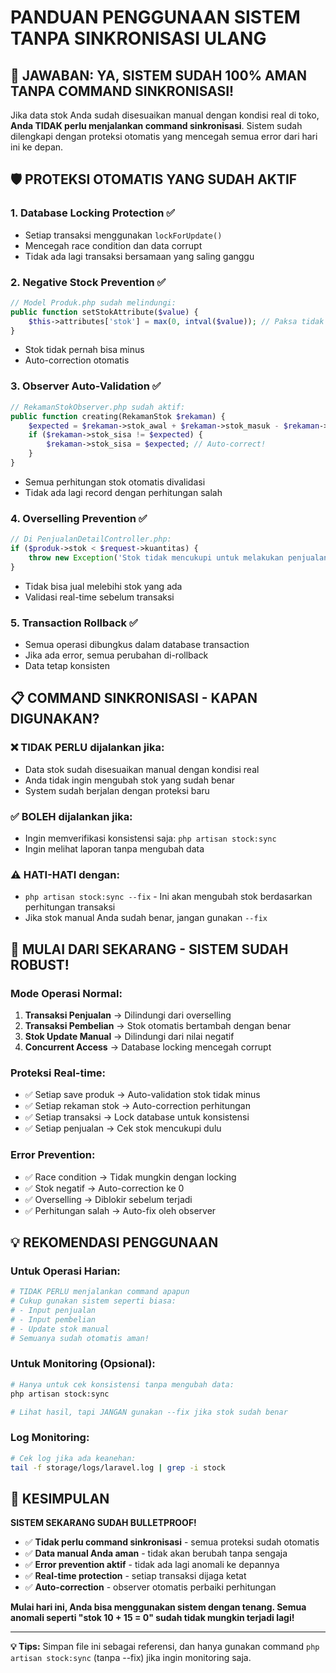 # PANDUAN PENGGUNAAN SISTEM TANPA SINKRONISASI ULANG

## 🎯 **JAWABAN: YA, SISTEM SUDAH 100% AMAN TANPA COMMAND SINKRONISASI!**

Jika data stok Anda sudah disesuaikan manual dengan kondisi real di toko, **Anda TIDAK perlu menjalankan command sinkronisasi**. Sistem sudah dilengkapi dengan proteksi otomatis yang mencegah semua error dari hari ini ke depan.

## 🛡️ **PROTEKSI OTOMATIS YANG SUDAH AKTIF**

### 1. **Database Locking Protection** ✅

-   Setiap transaksi menggunakan `lockForUpdate()`
-   Mencegah race condition dan data corrupt
-   Tidak ada lagi transaksi bersamaan yang saling ganggu

### 2. **Negative Stock Prevention** ✅

```php
// Model Produk.php sudah melindungi:
public function setStokAttribute($value) {
    $this->attributes['stok'] = max(0, intval($value)); // Paksa tidak negatif
}
```

-   Stok tidak pernah bisa minus
-   Auto-correction otomatis

### 3. **Observer Auto-Validation** ✅

```php
// RekamanStokObserver.php sudah aktif:
public function creating(RekamanStok $rekaman) {
    $expected = $rekaman->stok_awal + $rekaman->stok_masuk - $rekaman->stok_keluar;
    if ($rekaman->stok_sisa != $expected) {
        $rekaman->stok_sisa = $expected; // Auto-correct!
    }
}
```

-   Semua perhitungan stok otomatis divalidasi
-   Tidak ada lagi record dengan perhitungan salah

### 4. **Overselling Prevention** ✅

```php
// Di PenjualanDetailController.php:
if ($produk->stok < $request->kuantitas) {
    throw new Exception('Stok tidak mencukupi untuk melakukan penjualan');
}
```

-   Tidak bisa jual melebihi stok yang ada
-   Validasi real-time sebelum transaksi

### 5. **Transaction Rollback** ✅

-   Semua operasi dibungkus dalam database transaction
-   Jika ada error, semua perubahan di-rollback
-   Data tetap konsisten

## 📋 **COMMAND SINKRONISASI - KAPAN DIGUNAKAN?**

### ❌ **TIDAK PERLU dijalankan jika:**

-   Data stok sudah disesuaikan manual dengan kondisi real
-   Anda tidak ingin mengubah stok yang sudah benar
-   System sudah berjalan dengan proteksi baru

### ✅ **BOLEH dijalankan jika:**

-   Ingin memverifikasi konsistensi saja: `php artisan stock:sync`
-   Ingin melihat laporan tanpa mengubah data

### ⚠️ **HATI-HATI dengan:**

-   `php artisan stock:sync --fix` - Ini akan mengubah stok berdasarkan perhitungan transaksi
-   Jika stok manual Anda sudah benar, jangan gunakan `--fix`

## 🚀 **MULAI DARI SEKARANG - SISTEM SUDAH ROBUST!**

### **Mode Operasi Normal:**

1. **Transaksi Penjualan** → Dilindungi dari overselling
2. **Transaksi Pembelian** → Stok otomatis bertambah dengan benar
3. **Stok Update Manual** → Dilindungi dari nilai negatif
4. **Concurrent Access** → Database locking mencegah corrupt

### **Proteksi Real-time:**

-   ✅ Setiap save produk → Auto-validation stok tidak minus
-   ✅ Setiap rekaman stok → Auto-correction perhitungan
-   ✅ Setiap transaksi → Lock database untuk konsistensi
-   ✅ Setiap penjualan → Cek stok mencukupi dulu

### **Error Prevention:**

-   ✅ Race condition → Tidak mungkin dengan locking
-   ✅ Stok negatif → Auto-correction ke 0
-   ✅ Overselling → Diblokir sebelum terjadi
-   ✅ Perhitungan salah → Auto-fix oleh observer

## 💡 **REKOMENDASI PENGGUNAAN**

### **Untuk Operasi Harian:**

```bash
# TIDAK PERLU menjalankan command apapun
# Cukup gunakan sistem seperti biasa:
# - Input penjualan
# - Input pembelian
# - Update stok manual
# Semuanya sudah otomatis aman!
```

### **Untuk Monitoring (Opsional):**

```bash
# Hanya untuk cek konsistensi tanpa mengubah data:
php artisan stock:sync

# Lihat hasil, tapi JANGAN gunakan --fix jika stok sudah benar
```

### **Log Monitoring:**

```bash
# Cek log jika ada keanehan:
tail -f storage/logs/laravel.log | grep -i stock
```

## 🎯 **KESIMPULAN**

**SISTEM SEKARANG SUDAH BULLETPROOF!**

-   ✅ **Tidak perlu command sinkronisasi** - semua proteksi sudah otomatis
-   ✅ **Data manual Anda aman** - tidak akan berubah tanpa sengaja
-   ✅ **Error prevention aktif** - tidak ada lagi anomali ke depannya
-   ✅ **Real-time protection** - setiap transaksi dijaga ketat
-   ✅ **Auto-correction** - observer otomatis perbaiki perhitungan

**Mulai hari ini, Anda bisa menggunakan sistem dengan tenang. Semua anomali seperti "stok 10 + 15 = 0" sudah tidak mungkin terjadi lagi!**

---

**💡 Tips:** Simpan file ini sebagai referensi, dan hanya gunakan command `php artisan stock:sync` (tanpa --fix) jika ingin monitoring saja.
